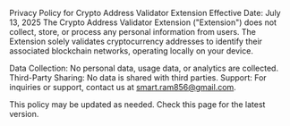 Privacy Policy for Crypto Address Validator Extension
Effective Date: July 13, 2025
The Crypto Address Validator Extension ("Extension") does not collect, store, or process any personal information from users. The Extension solely validates cryptocurrency addresses to identify their associated blockchain networks, operating locally on your device.

Data Collection: No personal data, usage data, or analytics are collected.
Third-Party Sharing: No data is shared with third parties.
Support: For inquiries or support, contact us at smart.ram856@gmail.com.

This policy may be updated as needed. Check this page for the latest version.
